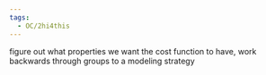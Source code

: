 ```yaml
---
tags:
  - OC/2hi4this
---
```

figure out what properties we want the cost function to have, work backwards through groups to a modeling strategy